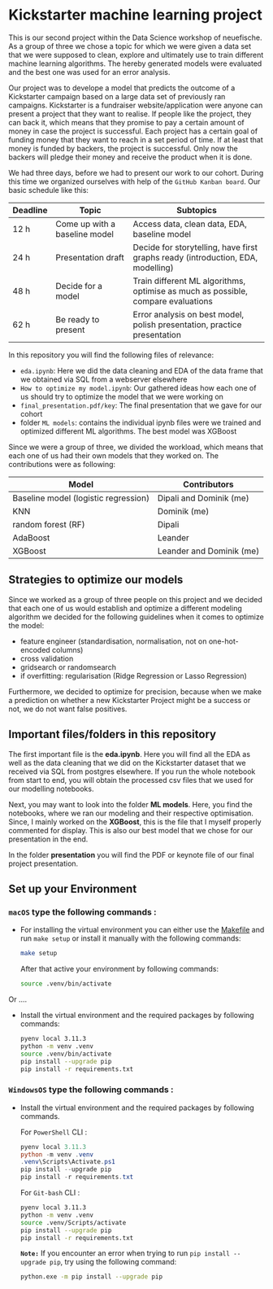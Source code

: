# Kickstarter machine learning project

This is our second project within the Data Science workshop of neuefische. As a group of three we chose a topic for which we were given a data set that we were supposed to clean, explore and ultimately use to train different machine learning algorithms. The hereby generated models were evaluated and the best one was used for an error analysis.

Our project was to develope a model that predicts the outcome of a Kickstarter campaign based on a large data set of previously ran campaigns. Kickstarter is a fundraiser website/application were anyone can present a project that they want to realise. If people like the project, they can back it, which means that they promise to pay a certain amount of money in case the project is successful. Each project has a certain goal of funding money that they want to reach in a set period of time. If at least that money is funded by backers, the project is successful. Only now the backers will pledge their money and receive the product when it is done.

We had three days, before we had to present our work to our cohort. During this time we organized ourselves with help of the `GitHub Kanban board`. Our basic schedule like this:

|Deadline|Topic|Subtopics|
|---|---|---|
|12 h|Come up with a baseline model|Access data, clean data, EDA, baseline model|
|24 h|Presentation draft|Decide for storytelling, have first graphs ready (introduction, EDA, modelling)|
|48 h|Decide for a model|Train different ML algorithms, optimise as much as possible, compare evaluations|
|62 h|Be ready to present|Error analysis on best model, polish presentation, practice presentation|

In this repository you will find the following files of relevance:
- `eda.ipynb`: Here we did the data cleaning and EDA of the data frame that we obtained via SQL from a webserver elsewhere
- `How to optimize my model.ipynb`: Our gathered ideas how each one of us should try to optimize the model that we were working on
- `final_presentation.pdf/key`: The final presentation that we gave for our cohort
- folder `ML models`: contains the individual ipynb files were we trained and optimized different ML algorithms. The best model was XGBoost

Since we were a group of three, we divided the workload, which means that each one of us had their own models that they worked on. The contributions were as following:

|Model|Contributors|
|---|---|
|Baseline model (logistic regression)|Dipali and Dominik (me)|
|KNN|Dominik (me)|
|random forest (RF)|Dipali|
|AdaBoost|Leander|
|XGBoost|Leander and Dominik (me)|

## Strategies to optimize our models

Since we worked as a group of three people on this project and we decided that each one of us would establish and optimize a different modeling algorithm we decided for the following guidelines when it comes to optimize the model:

- feature engineer (standardisation, normalisation, not on one-hot-encoded columns)
- cross validation
- gridsearch or randomsearch
- if overfitting: regularisation (Ridge Regression or Lasso Regression)

Furthermore, we decided to optimize for precision, because when we make a prediction on whether a new Kickstarter Project might be a success or not, we do not want false positives.

## Important files/folders in this repository

The first important file is the __eda.ipynb__. Here you will find all the EDA as well as the data cleaning that we did on the Kickstarter dataset that we received via SQL from postgres elsewhere. If you run the whole notebook from start to end, you will obtain the processed csv files that we used for our modelling notebooks.

Next, you may want to look into the folder __ML models__. Here, you find the notebooks, where we ran our modeling and their respective optimisation. Since, I mainly worked on the __XGBoost__, this is the file that I myself properly commented for display. This is also our best model that we chose for our presentation in the end.

In the folder __presentation__ you will find the PDF or keynote file of our final project presentation.

## Set up your Environment

### **`macOS`** type the following commands : 

- For installing the virtual environment you can either use the [Makefile](Makefile) and run `make setup` or install it manually with the following commands:

     ```BASH
    make setup
    ```
    After that active your environment by following commands:
    ```BASH
    source .venv/bin/activate
    ```
Or ....
- Install the virtual environment and the required packages by following commands:

    ```BASH
    pyenv local 3.11.3
    python -m venv .venv
    source .venv/bin/activate
    pip install --upgrade pip
    pip install -r requirements.txt
    ```
    
### **`WindowsOS`** type the following commands :

- Install the virtual environment and the required packages by following commands.

   For `PowerShell` CLI :

    ```PowerShell
    pyenv local 3.11.3
    python -m venv .venv
    .venv\Scripts\Activate.ps1
    pip install --upgrade pip
    pip install -r requirements.txt
    ```

    For `Git-bash` CLI :
  
    ```BASH
    pyenv local 3.11.3
    python -m venv .venv
    source .venv/Scripts/activate
    pip install --upgrade pip
    pip install -r requirements.txt
    ```

    **`Note:`**
    If you encounter an error when trying to run `pip install --upgrade pip`, try using the following command:
    ```Bash
    python.exe -m pip install --upgrade pip
    ```
